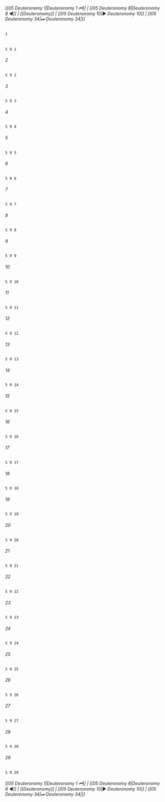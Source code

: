 
###### [[05 Deuteronomy 1|Deuteronomy 1 ⏮]] | [[05 Deuteronomy 8|Deuteronomy 8 ◀]] | [[Deuteronomy]] | [[05 Deuteronomy 10|▶ Deuteronomy 10]] | [[05 Deuteronomy 34|⏭ Deuteronomy 34|]]

###### 1
``` verse
5 9 1 
```
###### 2
``` verse
5 9 2 
```
###### 3
``` verse
5 9 3 
```
###### 4
``` verse
5 9 4 
```
###### 5
``` verse
5 9 5 
```
###### 6
``` verse
5 9 6 
```
###### 7
``` verse
5 9 7 
```
###### 8
``` verse
5 9 8 
```
###### 9
``` verse
5 9 9 
```
###### 10
``` verse
5 9 10 
```
###### 11
``` verse
5 9 11 
```
###### 12
``` verse
5 9 12 
```
###### 13
``` verse
5 9 13 
```
###### 14
``` verse
5 9 14 
```
###### 15
``` verse
5 9 15 
```
###### 16
``` verse
5 9 16 
```
###### 17
``` verse
5 9 17 
```
###### 18
``` verse
5 9 18 
```
###### 19
``` verse
5 9 19 
```
###### 20
``` verse
5 9 20 
```
###### 21
``` verse
5 9 21 
```
###### 22
``` verse
5 9 22 
```
###### 23
``` verse
5 9 23 
```
###### 24
``` verse
5 9 24 
```
###### 25
``` verse
5 9 25 
```
###### 26
``` verse
5 9 26 
```
###### 27
``` verse
5 9 27 
```
###### 28
``` verse
5 9 28 
```
###### 29
``` verse
5 9 29 
```

###### [[05 Deuteronomy 1|Deuteronomy 1 ⏮]] | [[05 Deuteronomy 8|Deuteronomy 8 ◀]] | [[Deuteronomy]] | [[05 Deuteronomy 10|▶ Deuteronomy 10]] | [[05 Deuteronomy 34|⏭ Deuteronomy 34|]]

